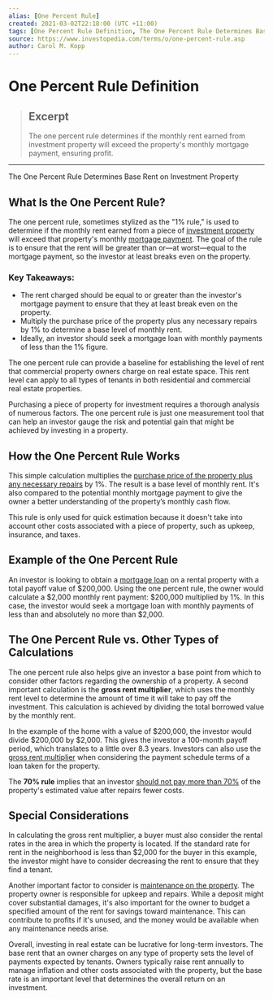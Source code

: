 ```yaml
---
alias: [One Percent Rule]
created: 2021-03-02T22:18:00 (UTC +11:00)
tags: [One Percent Rule Definition, The One Percent Rule Determines Base Rent on Investment Property]
source: https://www.investopedia.com/terms/o/one-percent-rule.asp
author: Carol M. Kopp
---
```


# One Percent Rule Definition

> ## Excerpt
> The one percent rule determines if the monthly rent earned from investment property will exceed the property's monthly mortgage payment, ensuring profit.

---

The One Percent Rule Determines Base Rent on Investment Property
## What Is the One Percent Rule?

The one percent rule, sometimes stylized as the "1% rule," is used to determine if the monthly rent earned from a piece of [investment property](https://www.investopedia.com/terms/i/investment-property.asp) will exceed that property's monthly [mortgage payment](https://www.investopedia.com/terms/m/mortgage.asp). The goal of the rule is to ensure that the rent will be greater than or—at worst—equal to the mortgage payment, so the investor at least breaks even on the property.

### Key Takeaways:

-   The rent charged should be equal to or greater than the investor's mortgage payment to ensure that they at least break even on the property.
-   Multiply the purchase price of the property plus any necessary repairs by 1% to determine a base level of monthly rent.
-   Ideally, an investor should seek a mortgage loan with monthly payments of less than the 1% figure.

The one percent rule can provide a baseline for establishing the level of rent that commercial property owners charge on real estate space. This rent level can apply to all types of tenants in both residential and commercial real estate properties.

Purchasing a piece of property for investment requires a thorough analysis of numerous factors. The one percent rule is just one measurement tool that can help an investor gauge the risk and potential gain that might be achieved by investing in a property.

## How the One Percent Rule Works

This simple calculation multiplies the [purchase price of the property plus any necessary repairs](https://www.calculator.net/rental-property-calculator.html) by 1%. The result is a base level of monthly rent. It's also compared to the potential monthly mortgage payment to give the owner a better understanding of the property’s monthly cash flow.

This rule is only used for quick estimation because it doesn't take into account other costs associated with a piece of property, such as upkeep, insurance, and taxes.

## Example of the One Percent Rule

An investor is looking to obtain a [mortgage loan](https://www.investopedia.com/terms/m/mortgage.asp) on a rental property with a total payoff value of $200,000. Using the one percent rule, the owner would calculate a $2,000 monthly rent payment: $200,000 multiplied by 1%. In this case, the investor would seek a mortgage loan with monthly payments of less than and absolutely no more than $2,000.

## The One Percent Rule vs. Other Types of Calculations

The one percent rule also helps give an investor a base point from which to consider other factors regarding the ownership of a property. A second important calculation is the **gross rent multiplier**, which uses the monthly rent level to determine the amount of time it will take to pay off the investment. This calculation is achieved by dividing the total borrowed value by the monthly rent.

In the example of the home with a value of $200,000, the investor would divide $200,000 by $2,000. This gives the investor a 100-month payoff period, which translates to a little over 8.3 years. Investors can also use the [gross rent multiplier](https://www.investopedia.com/terms/g/gross-income-multiplier.asp) when considering the payment schedule terms of a loan taken for the property.

The **70% rule** implies that an investor [should not pay more than 70%](https://www.calculator.net/rental-property-calculator.html) of the property's estimated value after repairs fewer costs.

## Special Considerations

In calculating the gross rent multiplier, a buyer must also consider the rental rates in the area in which the property is located. If the standard rate for rent in the neighborhood is less than $2,000 for the buyer in this example, the investor might have to consider decreasing the rent to ensure that they find a tenant.

Another important factor to consider is [maintenance on the property](https://www.investopedia.com/terms/m/maintenance-expenses.asp). The property owner is responsible for upkeep and repairs. While a deposit might cover substantial damages, it's also important for the owner to budget a specified amount of the rent for savings toward maintenance. This can contribute to profits if it's unused, and the money would be available when any maintenance needs arise.

Overall, investing in real estate can be lucrative for long-term investors. The base rent that an owner charges on any type of property sets the level of payments expected by tenants. Owners typically raise rent annually to manage inflation and other costs associated with the property, but the base rate is an important level that determines the overall return on an investment.
